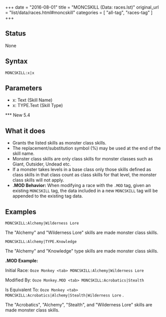 +++
date = "2016-08-01"
title = "MONCSKILL (Data: races.lst)"
original_url = "list/data/races.html#moncskill"
categories = [ "all-tag", "races-tag" ]
+++

## Status

None

## Syntax

`MONCSKILL:x|x`

## Parameters

-   x: Text (Skill Name)
-   x: TYPE.Text (Skill Type)



<span id="moncskill"></span> \*\*\* New 5.4

What it does
------------

-   Grants the listed skills as monster class skills.
-   The replacement/substitution symbol (%) may be used at the end of
    the skill name.
-   Monster class skills are only class skills for monster classes such
    as Giant, Outsider, Undead etc.
-   If a monster takes levels in a base class only those skills defined
    as class skills in that class count as class skills for that level,
    the monster class skills will not apply.
-   **.MOD Behavior:** When modifying a race with the `.MOD` tag, given
    an existing `MONCSKILL` tag, the data included in a new `MONCSKILL`
    tag will be appended to the existing tag data.

Examples
--------

`MONCSKILL:Alchemy|Wilderness Lore`

The "Alchemy" and "Wilderness Lore" skills are made monster class
skills.

`MONCSKILL:Alchemy|TYPE.Knowledge`

The "Alchemy" and "Knowledge" type skills are made monster class skills.

**.MOD Example:**

Initial Race: `Ooze Monkey <tab> MONCSKILL:Alchemy|Wilderness Lore`

Modified By: `Ooze Monkey.MOD <tab> MONCSKILL:Acrobatics|Stealth`

Is Equivalent To:
`Ooze Monkey <tab> MONCSKILL:Acrobatics|Alchemy|Stealth|Wilderness Lore`
.

The "Acrobatics", "Alchemy", "Stealth", and "Wilderness Lore" skills are
made monster class skills.

